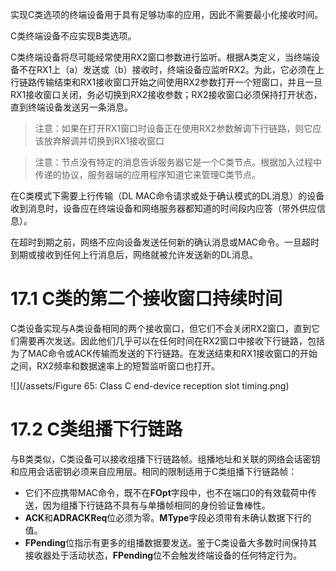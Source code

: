 实现C类选项的终端设备用于具有足够功率的应用，因此不需要最小化接收时间。

C类终端设备不应实现B类选项。

C类终端设备将尽可能经常使用RX2窗口参数进行监听。根据A类定义，当终端设备不在RX1上（a）发送或（b）接收时，终端设备应监听RX2。为此，它必须在上行链路传输结束和RX1接收窗口开始之间使用RX2参数打开一个短窗口，并且一旦RX1接收窗口关闭，务必切换到RX2接收参数；RX2接收窗口必须保持打开状态，直到终端设备发送另一条消息。

> 注意：如果在打开RX1窗口时设备正在使用RX2参数解调下行链路，则它应该放弃解调并切换到RX1接收窗口

> 注意：节点没有特定的消息告诉服务器它是一个C类节点。根据加入过程中传递的协议，服务器端的应用程序知道它来管理C类节点。

在C类模式下需要上行传输（DL MAC命令请求或处于确认模式的DL消息）的设备收到消息时，设备应在终端设备和网络服务器都知道的时间段内应答（带外供应信息）。

在超时到期之前，网络不应向设备发送任何新的确认消息或MAC命令。一旦超时到期或接收到任何上行消息后，网络就被允许发送新的DL消息。

# 17.1 C类的第二个接收窗口持续时间

C类设备实现与A类设备相同的两个接收窗口，但它们不会关闭RX2窗口，直到它们需要再次发送。因此他们几乎可以在任何时间在RX2窗口中接收下行链路，包括为了MAC命令或ACK传输而发送的下行链路。在发送结束和RX1接收窗口的开始之间，RX2频率和数据速率上的短暂监听窗口也打开。

![](/assets/Figure 65: Class C end-device reception slot timing.png)

# 17.2 C类组播下行链路

与B类类似，C类设备可以接收组播下行链路帧。组播地址和关联的网络会话密钥和应用会话密钥必须来自应用层。相同的限制适用于C类组播下行链路帧：

* 它们不应携带MAC命令，既不在**FOpt**字段中，也不在端口0的有效载荷中传送，因为组播下行链路不具有与单播帧相同的身份验证鲁棒性。
* **ACK**和**ADRACKReq**位必须为零。**MType**字段必须带有未确认数据下行的值。
* **FPending**位指示有更多的组播数据要发送。鉴于C类设备大多数时间保持其接收器处于活动状态，**FPending**位不会触发终端设备的任何特定行为。























